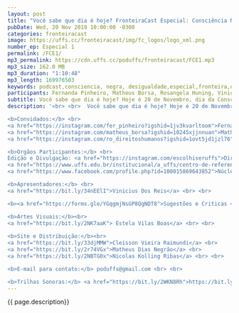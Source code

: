 ```yaml
---
layout: post
title: "Você sabe que dia é hoje? FronteiraCast Especial: Consciência Negra"
pubDate: Wed, 20 Nov 2019 10:00:00 -0300
categories: fronteiracast
image: https://uffs.cc/fronteiracast/img/fc_logos/logo_xml.png
number_ep: Especial 1
permalink: /FCE1/ 
mp3_permalink: https://cdn.uffs.cc/poduffs/fronteiracast/FCE1.mp3
mp3_size: 162.0 MB
mp3_duration: "1:10:48"
mp3_length: 169976503 
keywords: podcast,consciencia, negra, desigualdade,especial,fronteira,uffs, universidadde, federal
participants: Fernanda Pinheiro, Matheus Borsa, Rosangela Huning, Vinicius dos Reis
subtitle: Você sabe que dia é hoje? Hoje é 20 de Novembro, dia da Consciência Negra e esse é um episódio Especial do FronteiraCast em parceiria com a DICOM, Diretoria de Comunicação da UFFS.
description: '<br> <br>  Você sabe que dia é hoje? Hoje é 20 de Novembro, dia da Consciência Negra e esse é um episódio Especial do FronteiraCast em parceiria com a DICOM, Diretoria de Comunicação da UFFS. <br>Nós recebemos os Alunos Fernanda Pinhero e Matheus Eduardo Borsa, integrantes do Núcleo de Estudos e Pesquisas Afrobrasileiros e Indígenas (NEABI), e a Assistente Social do Centro de Referências em Direitos Humanos e Igualdade Racial (CRDHIR), Rosangela Huning para falar sobre a importância desse dia, cultura negra, como é ser negro na nossa sociedade e alguns outros temas.<br> <br>

<b>Convidados:</b> <br>
<a href="https://instagram.com/fer_pinheiro?igshid=1jv3kvarltoom">Fernanda Pinheiro</a> <br>
<a href="https://instagram.com/matheus_borsa?igshid=10245xjjnnuan">Matheus Borsa</a> <br> 
<a href="https://instagram.com/ro_direitoshumanos?igshid=1ovt5jd1jzl76">Rosangela Huning</a> <br><br>

<b>Orgãos Participantes:</b> <br>
Edição e Divulgação: <a href="https://instagram.com/escolhiseruffs">Diretoria de Comunicação (DICOM)</a> <br> 
<a href="https://www.uffs.edu.br/institucional/a_uffs/centro-de-referencia-em-direitos-humanos-marcelino-chiarello-crdh-uffs/apresentacao">Centro de Referência em Direitos Humanos e Igualdade Racial (CRDHIR)</a> <br> 
<a href="https://www.facebook.com/profile.php?id=100015869643852">Núcleo de Estudos e Pesquisas Afrobrasileiros e Indígenas (NEABI)</a> <br><br>

<b>Apresentadores:</b> <br>
<a href="https://bit.ly/34nEElI">Vinicius Dos Reis</a> <br> <br>

<b><a href="https://forms.gle/YGqgmjNsGP8QgNDT8">Sugestões e Criticas </a></b> <br> <br>

<b>Artes Visuais:</b><br>
<a href="https://bit.ly/2NK7aaK"> Estela Vilas Boas</a> <br> <br> 
 
<b>Site e Distribuição:</b><br>
<a href="https://bit.ly/33djMMW">Cleisson Vieira Raimundi</a> <br>
<a href="https://bit.ly/2r74VGx">Matheus Dias Negrão</a> <br>
<a href="https://bit.ly/2NBTG0x">Nicolas Kolling Ribas</a> <br> <br>

<b>E-mail para contato:</b> poduffs@gmail.com <br> <br>

<b>Trilhas Sonoras:</b> <a href="https://bit.ly/2WKN8Rh">https://bit.ly/2WKN8Rh</a> e <a href="https://bit.ly/36BUyer">https://bit.ly/36BUyer</a> '
---
```



{{ page.description}}
